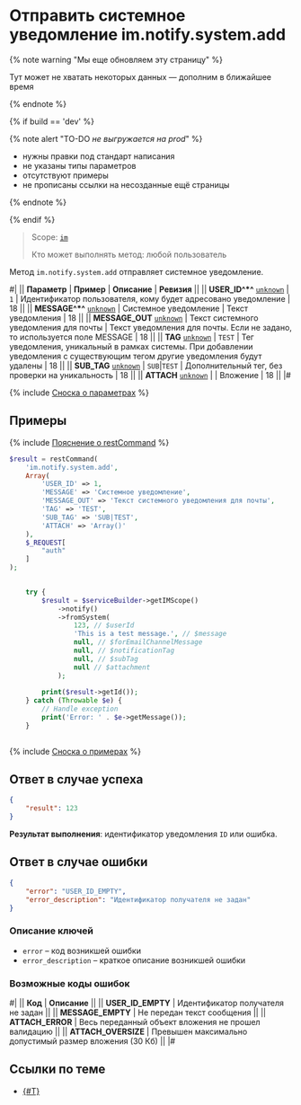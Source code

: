 # Отправить системное уведомление im.notify.system.add

{% note warning "Мы еще обновляем эту страницу" %}

Тут может не хватать некоторых данных — дополним в ближайшее время

{% endnote %}

{% if build == 'dev' %}

{% note alert "TO-DO _не выгружается на prod_" %}

- нужны правки под стандарт написания
- не указаны типы параметров
- отсутствуют примеры
- не прописаны ссылки на несозданные ещё страницы

{% endnote %}

{% endif %}

> Scope: [`im`](../../scopes/permissions.md)
>
> Кто может выполнять метод: любой пользователь

Метод `im.notify.system.add` отправляет системное уведомление.

#|
|| **Параметр** | **Пример** | **Описание** | **Ревизия** ||
|| **USER_ID^*^**
[`unknown`](../../data-types.md) | `1` | Идентификатор пользователя, кому будет адресовано уведомление | 18 ||
|| **MESSAGE^*^**
[`unknown`](../../data-types.md) | Системное уведомление | Текст уведомления | 18 ||
|| **MESSAGE_OUT**
[`unknown`](../../data-types.md) | Текст системного уведомления для почты | Текст уведомления для почты. Если не задано, то используется поле MESSAGE | 18 ||
|| **TAG**
[`unknown`](../../data-types.md) | `TEST` | Тег уведомления, уникальный в рамках системы. При добавлении уведомления с существующим тегом другие уведомления будут удалены | 18 ||
|| **SUB_TAG**
[`unknown`](../../data-types.md) | `SUB`\|`TEST` | Дополнительный тег, без проверки на уникальность | 18 ||
|| **ATTACH**
[`unknown`](../../data-types.md) | | Вложение | 18 ||
|#

{% include [Сноска о параметрах](../../../_includes/required.md) %}

## Примеры

{% include [Пояснение о restCommand](../_includes/rest-command.md) %}

```php
$result = restCommand(
    'im.notify.system.add',
    Array(
        'USER_ID' => 1,
        'MESSAGE' => 'Системное уведомление',
        'MESSAGE_OUT' => 'Текст системного уведомления для почты',
        'TAG' => 'TEST',
        'SUB_TAG' => 'SUB|TEST',
        'ATTACH' => 'Array()'
    ),
    $_REQUEST[
        "auth"
    ]
);
```
```php
        
    try {
        $result = $serviceBuilder->getIMScope()
            ->notify()
            ->fromSystem(
                123, // $userId
                'This is a test message.', // $message
                null, // $forEmailChannelMessage
                null, // $notificationTag
                null, // $subTag
                null // $attachment
            );
    
        print($result->getId());
    } catch (Throwable $e) {
        // Handle exception
        print('Error: ' . $e->getMessage());
    }
    
```

{% include [Сноска о примерах](../../../_includes/examples.md) %}

## Ответ в случае успеха


```json
{
    "result": 123
}
```

**Результат выполнения**: идентификатор уведомления `ID` или ошибка.

## Ответ в случае ошибки

```json
{
    "error": "USER_ID_EMPTY",
    "error_description": "Идентификатор получателя не задан"
}
```

### Описание ключей

- `error` – код возникшей ошибки
- `error_description` – краткое описание возникшей ошибки

### Возможные коды ошибок

#|
|| **Код** | **Описание** ||
|| **USER_ID_EMPTY** | Идентификатор получателя не задан ||
|| **MESSAGE_EMPTY** | Не передан текст сообщения ||
|| **ATTACH_ERROR** | Весь переданный объект вложения не прошел валидацию ||
|| **ATTACH_OVERSIZE** | Превышен максимально допустимый размер вложения (30 Кб) ||
|#

## Ссылки по теме

- [{#T}](../messages/attachments/index.md)
